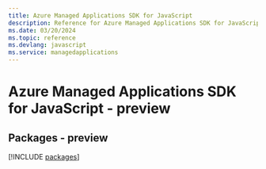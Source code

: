 ```yaml
---
title: Azure Managed Applications SDK for JavaScript
description: Reference for Azure Managed Applications SDK for JavaScript
ms.date: 03/20/2024
ms.topic: reference
ms.devlang: javascript
ms.service: managedapplications
---
```

# Azure Managed Applications SDK for JavaScript - preview
## Packages - preview
[!INCLUDE [packages](managed-applications-index.md)]
